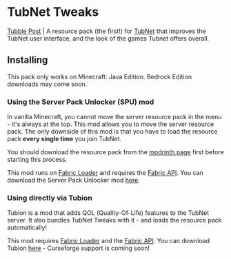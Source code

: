 # TubNet Tweaks
[Tubble Post](https://forums.tubnet.gg/threads/6410) | 
A resource pack (the first!) for [TubNet](https://forums.tubnet.gg/) that improves the TubNet user interface, and the look of the games Tubnet offers overall.

## Installing
This pack only works on Minecraft: Java Edition. Bedrock Edition downloads may come soon.
### Using the Server Pack Unlocker (SPU) mod
In vanilla Minecraft, you cannot move the server resource pack in the menu - it's always at the top. This mod allows you to move the server resource pack. The only downside of this mod is that you have to load the resource pack **every single time** you join TubNet.

You should download the resource pack from the [modrinth page](https://modrinth.com/resourcepack/tubnet-tweaks) first before starting this process. 

This mod runs on [Fabric Loader](https://fabricmc.net/) and requires the [Fabric API](https://modrinth.com/mod/fabric-api).
You can download the Server Pack Unlocker mod [here](https://modrinth.com/mod/server-pack-unlocker).

### Using directly via Tubion
Tubion is a mod that adds QOL (Quality-Of-Life) features to the TubNet server. It also bundles TubNet Tweaks with it - and loads the resource pack automatically!

This mod requires [Fabric Loader](https://fabricmc.net/) and the [Fabric API](https://modrinth.com/mod/fabric-api).
You can download Tubion [here](https://modrinth.com/mod/tubion) - Curseforge support is coming soon!